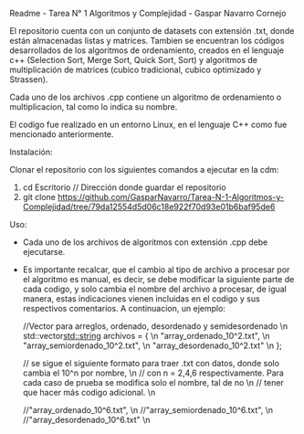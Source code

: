 Readme - Tarea N° 1 Algoritmos y Complejidad - Gaspar Navarro Cornejo

El repositorio cuenta con un conjunto de datasets con extensión .txt, donde están almacenadas listas y matrices. Tambien se encuentran los códigos desarrollados de los algoritmos
de ordenamiento, creados en el lenguaje c++ (Selection Sort, Merge Sort, Quick Sort, Sort) y algoritmos de multiplicación de matrices (cubico tradicional, cubico optimizado y Strassen).

Cada uno de los archivos .cpp contiene un algoritmo de ordenamiento o multiplicacion, tal como lo indica su nombre. 

El codigo fue realizado en un entorno Linux, en el lenguaje C++ como fue mencionado anteriormente.

Instalación:

Clonar el repositorio con los siguientes comandos a ejecutar en la cdm:

1. cd Escritorio // Dirección donde guardar el repositorio
2. git clone https://github.com/GasparNavarro/Tarea-N-1-Algoritmos-y-Complejidad/tree/79da12554d5d06c18e922f70d93e01b6baf95de6

Uso:

- Cada uno de los archivos de algoritmos con extensión .cpp debe ejecutarse.
- Es importante recalcar, que el cambio al tipo de archivo a procesar por el algoritmo es manual,
  es decir, se debe modificar la siguiente parte de cada codigo, y solo cambia el nombre del
  archivo a procesar, de igual manera, estas indicaciones vienen incluidas en el codigo y sus respectivos
  comentarios. A continuacion, un ejemplo:

  //Vector para arreglos, ordenado, desordenado y semidesordenado \n
    std::vector<std::string> archivos = {                          \n
        "array_ordenado_10^2.txt",                                  \n
        "array_semiordenado_10^2.txt",                               \n
        "array_desordenado_10^2.txt"                                  \n
    };

    // se sigue el siguiente formato para traer .txt con datos, donde solo cambia el 10^n por nombre,  \n
    // con n = 2,4,6 respectivamente. Para cada caso de prueba se modifica solo el nombre, tal de no    \n
    // tener que hacer más codigo adicional.                                                              \n

    //"array_ordenado_10^6.txt",                    \n
    //"array_semiordenado_10^6.txt",                 \n
    //"array_desordenado_10^6.txt"                   \n

